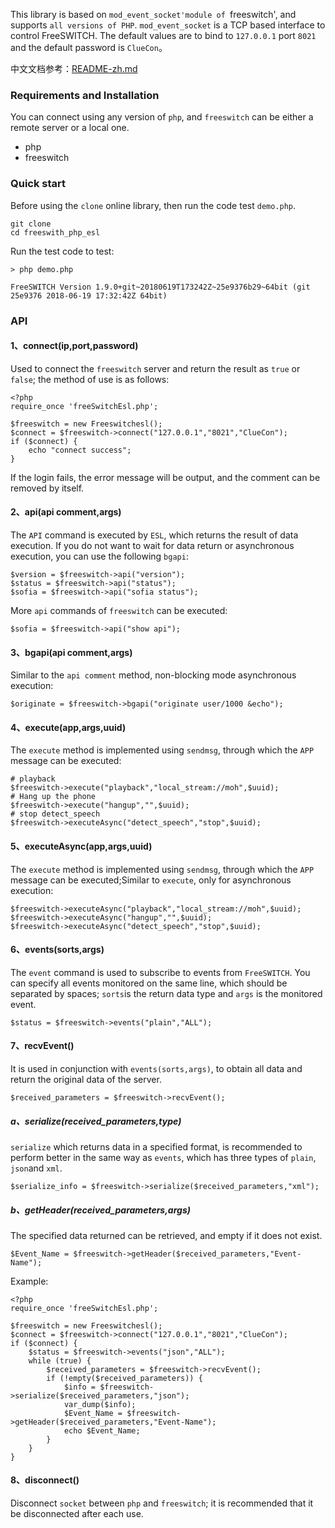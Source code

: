 This library is based on `mod_event_socket'module of `freeswitch', and supports `all versions of PHP`. `mod_event_socket` is a TCP based interface to control FreeSWITCH. The default values are to bind to `127.0.0.1` port `8021` and the default password is `ClueCon`。

中文文档参考：[README-zh.md](README-zh.md)


### Requirements and Installation

You can connect using any version of `php`, and `freeswitch` can be either a remote server or a local one.

- php
- freeswitch

### Quick start

Before using the `clone` online library, then run the code test `demo.php`.
```
git clone 
cd freeswith_php_esl

```
Run the test code to test:
```
> php demo.php

FreeSWITCH Version 1.9.0+git~20180619T173242Z~25e9376b29~64bit (git 25e9376 2018-06-19 17:32:42Z 64bit)
```

### API

#### 1、connect(ip,port,password)
Used to connect the `freeswitch` server and return the result as `true` or `false`; the method of use is as follows:
```
<?php
require_once 'freeSwitchEsl.php';

$freeswitch = new Freeswitchesl();
$connect = $freeswitch->connect("127.0.0.1","8021","ClueCon");
if ($connect) {
	echo "connect success";
}
```
If the login fails, the error message will be output, and the comment can be removed by itself.

#### 2、api(api comment,args)

The `API` command is executed by `ESL`, which returns the result of data execution. If you do not want to wait for data return or asynchronous execution, you can use the following `bgapi`:

```
$version = $freeswitch->api("version");
$status = $freeswitch->api("status");
$sofia = $freeswitch->api("sofia status");
```
More `api` commands of `freeswitch` can be executed:
```
$sofia = $freeswitch->api("show api");
```

#### 3、bgapi(api comment,args)

Similar to the `api comment` method, non-blocking mode asynchronous execution:
```
$originate = $freeswitch->bgapi("originate user/1000 &echo");
```

#### 4、execute(app,args,uuid)

The `execute` method is implemented using `sendmsg`, through which the `APP` message can be executed:

```
# playback
$freeswitch->execute("playback","local_stream://moh",$uuid);
# Hang up the phone
$freeswitch->execute("hangup","",$uuid);
# stop detect_speech
$freeswitch->executeAsync("detect_speech","stop",$uuid);
```

#### 5、executeAsync(app,args,uuid)

The `execute` method is implemented using `sendmsg`, through which the `APP` message can be executed;Similar to `execute`, only for asynchronous execution:
```
$freeswitch->executeAsync("playback","local_stream://moh",$uuid);
$freeswitch->executeAsync("hangup","",$uuid);
$freeswitch->executeAsync("detect_speech","stop",$uuid);
```

#### 6、events(sorts,args)

The `event` command is used to subscribe to events from `FreeSWITCH`. You can specify all events monitored on the same line, which should be separated by spaces; `sorts`is the return data type and `args` is the monitored event.
```
$status = $freeswitch->events("plain","ALL");
```

#### 7、recvEvent()

It is used in conjunction with `events(sorts,args)`, to obtain all data and return the original data of the server.
```
$received_parameters = $freeswitch->recvEvent();
```
##### a、serialize(received_parameters,type)

`serialize` which returns data in a specified format, is recommended to perform better in the same way as `events`, which has three types of `plain`, `json`and `xml`.
```
$serialize_info = $freeswitch->serialize($received_parameters,"xml");
```

##### b、getHeader(received_parameters,args)

The specified data returned can be retrieved, and empty if it does not exist.
```
$Event_Name = $freeswitch->getHeader($received_parameters,"Event-Name");
```

Example:
```
<?php
require_once 'freeSwitchEsl.php';

$freeswitch = new Freeswitchesl();
$connect = $freeswitch->connect("127.0.0.1","8021","ClueCon");
if ($connect) {
	$status = $freeswitch->events("json","ALL");
	while (true) {
		$received_parameters = $freeswitch->recvEvent();
		if (!empty($received_parameters)) {
			$info = $freeswitch->serialize($received_parameters,"json");
			var_dump($info);
			$Event_Name = $freeswitch->getHeader($received_parameters,"Event-Name");
			echo $Event_Name;
		}
	}
}
```

#### 8、disconnect()

Disconnect `socket` between `php` and `freeswitch`; it is recommended that it be disconnected after each use.
